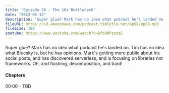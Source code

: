 ```yaml
---
title: "Episode 58 - The 10x Bottleneck"
date: "2023-05-12"
description: "Super glue? Mark has no idea what podcast he's landed on. Tim has no idea what Bluesky is, but he has opinions. Mark's getting more public about his social posts, and has discovered serverless, and is focusing on libraries not frameworks. Oh, and flushing, decomposition, and bard!"
fileURL: https://s3.amazonaws.com/podcast.timlytle.net/ep58/ep58.mp3
fileSize: 100
youtube: https://www.youtube.com/watch?v=Bfo0NPzszeE
---
```


Super glue? Mark has no idea what podcast he's landed on. Tim has no idea what Bluesky is, but he has opinions. Mark's getting more public about his social posts, and has discovered serverless, and is focusing on libraries not frameworks. Oh, and flushing, decomposition, and bard!

#### Chapters

00:00 - TBD  
